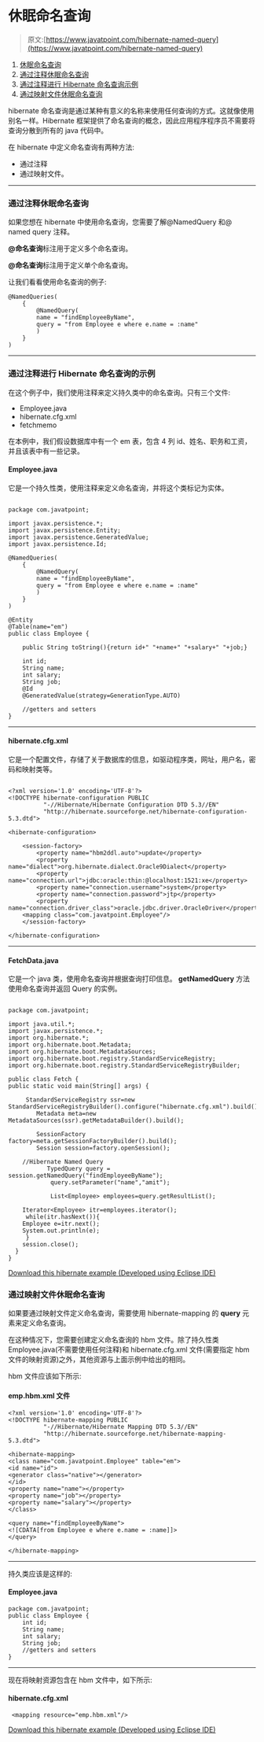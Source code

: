 # 休眠命名查询

> 原文:[https://www.javatpoint.com/hibernate-named-query](https://www.javatpoint.com/hibernate-named-query)

1.  [休眠命名查询](#)
2.  [通过注释休眠命名查询](#hbnamed)
3.  [通过注释进行 Hibernate 命名查询示例](#ex1)
4.  [通过映射文件休眠命名查询](#namedmapping)

hibernate 命名查询是通过某种有意义的名称来使用任何查询的方式。这就像使用别名一样。Hibernate 框架提供了命名查询的概念，因此应用程序程序员不需要将查询分散到所有的 java 代码中。

在 hibernate 中定义命名查询有两种方法:

*   通过注释
*   通过映射文件。

* * *

### 通过注释休眠命名查询

如果您想在 hibernate 中使用命名查询，您需要了解@NamedQuery 和@ named query 注释。

**@命名查询**标注用于定义多个命名查询。

**@命名查询**标注用于定义单个命名查询。

让我们看看使用命名查询的例子:

```
@NamedQueries(
	{
		@NamedQuery(
		name = "findEmployeeByName",
		query = "from Employee e where e.name = :name"
		)
	}
)

```

* * *

### 通过注释进行 Hibernate 命名查询的示例

在这个例子中，我们使用注释来定义持久类中的命名查询。只有三个文件:

*   Employee.java
*   hibernate.cfg.xml
*   fetchmemo

在本例中，我们假设数据库中有一个 em 表，包含 4 列 id、姓名、职务和工资，并且该表中有一些记录。

#### Employee.java

它是一个持久性类，使用注释来定义命名查询，并将这个类标记为实体。

```

package com.javatpoint;

import javax.persistence.*;
import javax.persistence.Entity;
import javax.persistence.GeneratedValue;
import javax.persistence.Id;

@NamedQueries(
	{
		@NamedQuery(
		name = "findEmployeeByName",
		query = "from Employee e where e.name = :name"
		)
	}
)

@Entity
@Table(name="em")
public class Employee {

	public String toString(){return id+" "+name+" "+salary+" "+job;}

	int id;
	String name;
	int salary;
	String job;
	@Id
	@GeneratedValue(strategy=GenerationType.AUTO)

	//getters and setters
}

```

* * *

#### hibernate.cfg.xml

它是一个配置文件，存储了关于数据库的信息，如驱动程序类，网址，用户名，密码和映射类等。

```

<?xml version='1.0' encoding='UTF-8'?>
<!DOCTYPE hibernate-configuration PUBLIC
          "-//Hibernate/Hibernate Configuration DTD 5.3//EN"
          "http://hibernate.sourceforge.net/hibernate-configuration-5.3.dtd">

<hibernate-configuration>

    <session-factory>
        <property name="hbm2ddl.auto">update</property>
        <property name="dialect">org.hibernate.dialect.Oracle9Dialect</property>
        <property name="connection.url">jdbc:oracle:thin:@localhost:1521:xe</property>
        <property name="connection.username">system</property>
        <property name="connection.password">jtp</property>
        <property name="connection.driver_class">oracle.jdbc.driver.OracleDriver</property>
    <mapping class="com.javatpoint.Employee"/>
    </session-factory>

</hibernate-configuration>

```

* * *

#### FetchData.java

它是一个 java 类，使用命名查询并根据查询打印信息。 **getNamedQuery** 方法使用命名查询并返回 Query 的实例。

```

package com.javatpoint;  

import java.util.*;
import javax.persistence.*;
import org.hibernate.*;
import org.hibernate.boot.Metadata;
import org.hibernate.boot.MetadataSources;
import org.hibernate.boot.registry.StandardServiceRegistry;
import org.hibernate.boot.registry.StandardServiceRegistryBuilder;

public class Fetch {  
public static void main(String[] args) {  

	 StandardServiceRegistry ssr=new StandardServiceRegistryBuilder().configure("hibernate.cfg.xml").build();
		Metadata meta=new MetadataSources(ssr).getMetadataBuilder().build();

		SessionFactory factory=meta.getSessionFactoryBuilder().build();
		Session session=factory.openSession();

    //Hibernate Named Query  
		   TypedQuery query = session.getNamedQuery("findEmployeeByName");  
		    query.setParameter("name","amit"); 

		    List<Employee> employees=query.getResultList(); 

    Iterator<Employee> itr=employees.iterator();  
     while(itr.hasNext()){  
    Employee e=itr.next();  
    System.out.println(e);  
     }  
    session.close();   
  }  
}  

```

[Download this hibernate example (Developed using Eclipse IDE)](src/hb/hbnamedannotation.zip)

### 通过映射文件休眠命名查询

如果要通过映射文件定义命名查询，需要使用 hibernate-mapping 的 **query** 元素来定义命名查询。

在这种情况下，您需要创建定义命名查询的 hbm 文件。除了持久性类 Employee.java(不需要使用任何注释)和 hibernate.cfg.xml 文件(需要指定 hbm 文件的映射资源)之外，其他资源与上面示例中给出的相同。

hbm 文件应该如下所示:

#### emp.hbm.xml 文件

```
<?xml version='1.0' encoding='UTF-8'?>
<!DOCTYPE hibernate-mapping PUBLIC
          "-//Hibernate/Hibernate Mapping DTD 5.3//EN"
          "http://hibernate.sourceforge.net/hibernate-mapping-5.3.dtd">

<hibernate-mapping>
<class name="com.javatpoint.Employee" table="em">
<id name="id">
<generator class="native"></generator>
</id>
<property name="name"></property>
<property name="job"></property>
<property name="salary"></property>
</class>

<query name="findEmployeeByName">
<![CDATA[from Employee e where e.name = :name]]>
</query>

</hibernate-mapping>

```

* * *

持久类应该是这样的:

#### Employee.java

```
package com.javatpoint;
public class Employee {
	int id;
	String name;
	int salary;
	String job;
	//getters and setters
}

```

* * *

现在将映射资源包含在 hbm 文件中，如下所示:

#### hibernate.cfg.xml

```
 <mapping resource="emp.hbm.xml"/>

```

[Download this hibernate example (Developed using Eclipse IDE)](src/hb/hbnamedxml.zip)